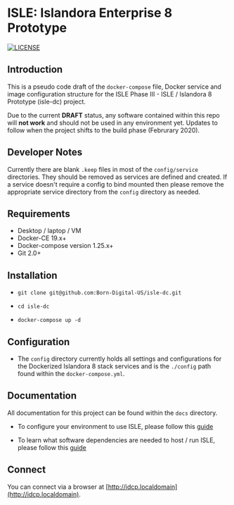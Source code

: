 # ISLE: Islandora Enterprise 8 Prototype

[![LICENSE](https://img.shields.io/badge/license-MIT-blue.svg?style=flat-square)](./LICENSE)

## Introduction

This is a pseudo code draft of the `docker-compose` file, Docker service and image configuration structure for the ISLE Phase III - ISLE / Islandora 8 Prototype (isle-dc) project.

Due to the current **DRAFT** status, any software contained within this repo will **not work** and should not be used in any environment yet. Updates to follow when the project shifts to the build phase (Februrary 2020).

## Developer Notes

Currently there are blank `.keep` files in most of the `config/service` directories. They should be removed as services are defined and created. If a service doesn't require a config to bind mounted then please remove the appropriate service directory from the `config` directory as needed.

## Requirements

* Desktop / laptop / VM
* Docker-CE 19.x+
* Docker-compose version 1.25.x+
* Git 2.0+

## Installation

* `git clone git@github.com:Born-Digital-US/isle-dc.git`

* `cd isle-dc`

* `docker-compose up -d`

## Configuration

* The `config` directory currently holds all settings and configurations for the Dockerized Islandora 8 stack services and is the `./config` path found within the `docker-compose.yml`.

## Documentation

All documentation for this project can be found within the `docs` directory.

* To configure your environment to use ISLE, please follow this [guide](docs/install/host-hardware-requirements.md)

* To learn what software dependencies are needed to host / run ISLE, please follow this [guide](docs/install/host-software-dependencies.md)

## Connect

You can connect via a browser at [http://idcp.localdomain](http://idcp.localdomain).
